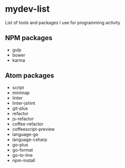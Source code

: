 # mydev-list

List of tools and packages I use for programming activity

## NPM packages
- gulp
- bower
- karma

## Atom packages
- script
- minimap
- linter
- linter-jshint
- git-plus
- refactor
- js-refactor
- coffee-refactor
- coffeescript-preview
- language-go
- language-csharp
- go-plus
- go-format
- go-to-line
- npm-install
